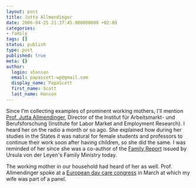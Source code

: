 ```yaml
---
layout: post
title: Jutta Allmendinger
date: 2006-04-25 21:37:45.000000000 +02:00
categories:
- family
tags: []
status: publish
type: post
published: true
meta: {}
author:
  login: shanson
  email: papascott-wp@gmail.com
  display_name: PapaScott
  first_name: Scott
  last_name: Hanson
---
```

<p>Since I'm collecting examples of prominent working mothers, I'll mention <a href="http://www.iab.de/asp/mitarbeiterDB/showMitarbeiter.asp?pkyMitarbeiter=181" title="Mitarbeiter-Datenbank">Prof. Jutta Allmendinger</a>, Director of the Institut f&uuml;r Arbeitsmarkt- und Berufsforschung (Institute for Labor Market and Employment Research). I heard her on the radio a month or so ago. She explained how during her studies in the States it was natural for female students and professors to continue their work soon after having children, so she did the same. I was reminded of her since she was a co-author of the <a href="http://www.bmfsfj.de/Kategorien/Forschungsnetz/forschungsberichte,did=75114.html">Family Report</a> issued by Ursula von der Leyen's Family Ministry today.</p>
<p>The working mother in our household had heard of her as well. Prof. Allmendinger spoke at a <a href="http://www.bmfsfj.de/Kategorien/Presse/pressemitteilungen,did=73002.html">European day care congress</a> in March at which my wife was part of a panel. </p>
